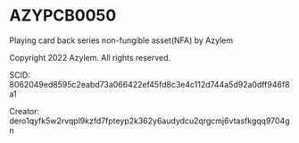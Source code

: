 # AZYPCB0050
Playing card back series non-fungible asset(NFA) by Azylem

Copyright 2022 Azylem. All rights reserved.

SCID: 8062049ed8595c2eabd73a066422ef45fd8c3e4c112d744a5d92a0dff946f8a1

Creator: dero1qyfk5w2rvqpl9kzfd7fpteyp2k362y6audydcu2qrgcmj6vtasfkgqq9704gn
